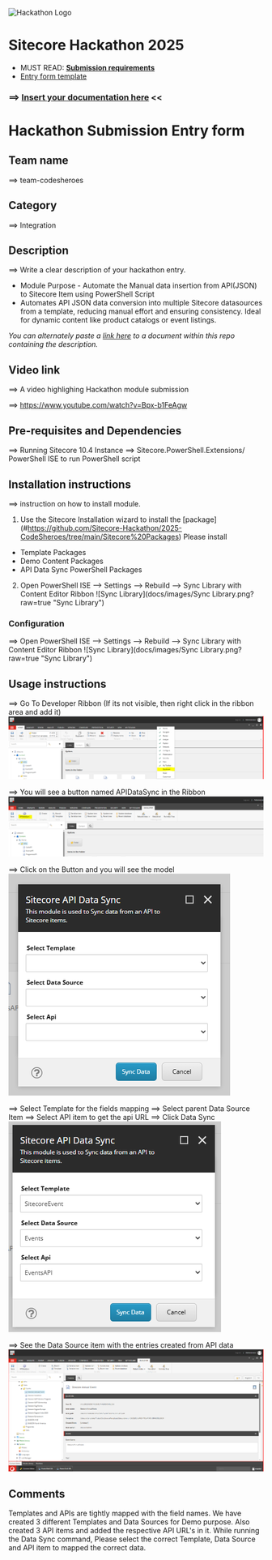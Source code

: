 ![Hackathon Logo](docs/images/hackathon.png?raw=true "Hackathon Logo")
# Sitecore Hackathon 2025

- MUST READ: **[Submission requirements](SUBMISSION_REQUIREMENTS.md)**
- [Entry form template](ENTRYFORM.md)
  
### ⟹ [Insert your documentation here](ENTRYFORM.md) <<

# Hackathon Submission Entry form

## Team name
⟹ team-codesheroes

## Category
⟹ Integration

## Description
⟹ Write a clear description of your hackathon entry.  

  - Module Purpose - Automate the Manual data insertion from API(JSON) to Sitecore Item using PowerShell Script
  - Automates API JSON data conversion into multiple Sitecore datasources from a template, reducing manual effort and ensuring consistency. Ideal for dynamic content like product catalogs or event listings.

_You can alternately paste a [link here](#docs) to a document within this repo containing the description._

## Video link
⟹ A video highlighing Hackathon module submission

⟹ https://www.youtube.com/watch?v=Bpx-b1FeAgw

## Pre-requisites and Dependencies

⟹ Running Sitecore 10.4 Instance
⟹ Sitecore.PowerShell.Extensions/ PowerShell ISE to run PowerShell script

## Installation instructions
⟹ instruction on how to install module.  

1. Use the Sitecore Installation wizard to install the [package]
(#https://github.com/Sitecore-Hackathon/2025-CodeSheroes/tree/main/Sitecore%20Packages)
Please install
- Template Packages
- Demo Content Packages
- API Data Sync PowerShell Packages
2. Open PowerShell ISE --> Settings --> Rebuild --> Sync Library with Content Editor Ribbon
![Sync Library](docs/images/Sync Library.png?raw=true "Sync Library")

### Configuration
⟹ Open PowerShell ISE --> Settings --> Rebuild --> Sync Library with Content Editor Ribbon
![Sync Library](docs/images/Sync Library.png?raw=true "Sync Library")

## Usage instructions
⟹ Go To Developer Ribbon
(If its not visible, then right click in the ribbon area and add it)
![DeveloperRibbon](docs/images/DeveloperRibbon.png?raw=true "DeveloperRibbon")

⟹ You will see a button named APIDataSync in the Ribbon
![APIDataSync_Button](docs/images/APIDataSync_Button.png?raw=true "APIDataSync_Button")

⟹ Click on the Button and you will see the model
![APIDataSync_Model](docs/images/APIDataSync_Model.png?raw=true "APIDataSync_Model")

⟹ Select Template for the fields mapping
⟹ Select parent Data Source Item
⟹ Select API item to get the api URL
⟹ Click Data Sync 
![APIDataSync_Model_OK](docs/images/APIDataSync_Model_OK.png?raw=true "APIDataSync_Model_OK")

⟹ See the Data Source item with the entries created from API data
![DataSourceItem](docs/images/DataSourceItem.png?raw=true "DataSourceItem")


## Comments
Templates and APIs are tightly mapped with the field names. We have created 3 different Templates and Data Sources for Demo purpose. 
Also created 3 API items and added the respective API URL's in it.
While running the Data Sync command, Please select the correct Template, Data Source and API item to mapped the correct data.

